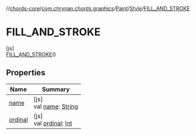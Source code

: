 //[chords-core](../../../../../index.md)/[com.chrynan.chords.graphics](../../../index.md)/[Paint](../../index.md)/[Style](../index.md)/[FILL_AND_STROKE](index.md)

# FILL_AND_STROKE

[js]\
[FILL_AND_STROKE](index.md)()

## Properties

| Name | Summary |
|---|---|
| [name](../../-fill-rule/-e-v-e-n_-o-d-d/index.md#-372974862%2FProperties%2F-844443233) | [js]<br>val [name](../../-fill-rule/-e-v-e-n_-o-d-d/index.md#-372974862%2FProperties%2F-844443233): [String](https://kotlinlang.org/api/latest/jvm/stdlib/kotlin/-string/index.html) |
| [ordinal](../../-fill-rule/-e-v-e-n_-o-d-d/index.md#-739389684%2FProperties%2F-844443233) | [js]<br>val [ordinal](../../-fill-rule/-e-v-e-n_-o-d-d/index.md#-739389684%2FProperties%2F-844443233): [Int](https://kotlinlang.org/api/latest/jvm/stdlib/kotlin/-int/index.html) |
